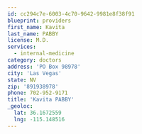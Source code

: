 ```yaml
---
id: cc294c7e-6003-4c70-9642-9981e8f38f91
blueprint: providers
first_name: Kavita
last_name: PABBY
license: M.D.
services:
  - internal-medicine
category: doctors
address: 'PO Box 98978'
city: 'Las Vegas'
state: NV
zip: '891938978'
phone: 702-952-9171
title: 'Kavita PABBY'
_geoloc:
  lat: 36.1672559
  lng: -115.148516
---
```

